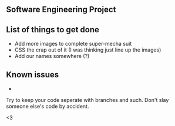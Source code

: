 Software Engineering Project
----------------------------

List of things to get done
---------------------------
- Add more images to complete super-mecha suit
- CSS the crap out of it (I was thinking just line up the images)
- Add our names somewhere (?)

Known issues
---------------------------
- 


Try to keep your code seperate with branches and such.  Don't slay someone else's code by accident.

<3 
